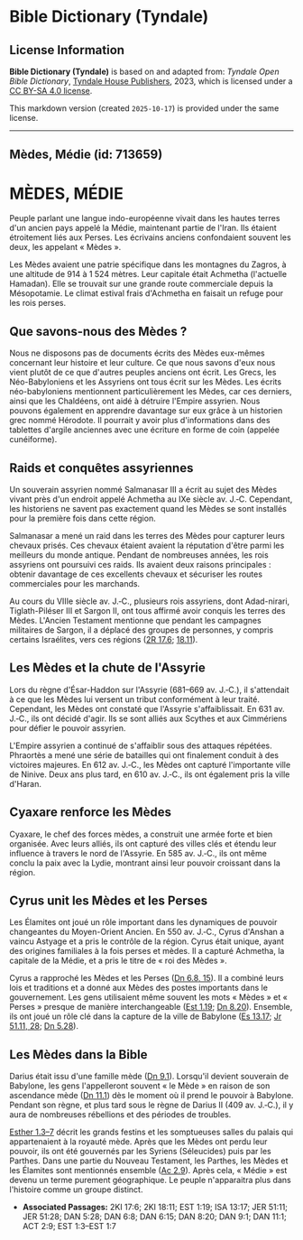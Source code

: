 # Bible Dictionary (Tyndale)

## License Information

**Bible Dictionary (Tyndale)** is based on and adapted from: _Tyndale Open Bible Dictionary_, [Tyndale House Publishers](https://tyndaleopenresources.com/), 2023, which is licensed under a [CC BY-SA 4.0 license](https://creativecommons.org/licenses/by-sa/4.0/legalcode.en).

This markdown version (created `2025-10-17`) is provided under the same license.



--------------------------------

## Mèdes, Médie (id: 713659)

MÈDES, MÉDIE
============

Peuple parlant une langue indo\-européenne vivait dans les hautes terres d'un ancien pays appelé la Médie, maintenant partie de l'Iran. Ils étaient étroitement liés aux Perses. Les écrivains anciens confondaient souvent les deux, les appelant « Mèdes ».

Les Mèdes avaient une patrie spécifique dans les montagnes du Zagros, à une altitude de 914 à 1 524 mètres. Leur capitale était Achmetha (l'actuelle Hamadan). Elle se trouvait sur une grande route commerciale depuis la Mésopotamie. Le climat estival frais d'Achmetha en faisait un refuge pour les rois perses.

Que savons\-nous des Mèdes ?
----------------------------

Nous ne disposons pas de documents écrits des Mèdes eux\-mêmes concernant leur histoire et leur culture. Ce que nous savons d'eux nous vient plutôt de ce que d'autres peuples anciens ont écrit. Les Grecs, les Néo\-Babyloniens et les Assyriens ont tous écrit sur les Mèdes. Les écrits néo\-babyloniens mentionnent particulièrement les Mèdes, car ces derniers, ainsi que les Chaldéens, ont aidé à détruire l'Empire assyrien. Nous pouvons également en apprendre davantage sur eux grâce à un historien grec nommé Hérodote. Il pourrait y avoir plus d'informations dans des tablettes d'argile anciennes avec une écriture en forme de coin (appelée cunéiforme).

Raids et conquêtes assyriennes
------------------------------

Un souverain assyrien nommé Salmanasar III a écrit au sujet des Mèdes vivant près d'un endroit appelé Achmetha au IXe siècle av. J.‑C. Cependant, les historiens ne savent pas exactement quand les Mèdes se sont installés pour la première fois dans cette région.

Salmanasar a mené un raid dans les terres des Mèdes pour capturer leurs chevaux prisés. Ces chevaux étaient avaient la réputation d'être parmi les meilleurs du monde antique. Pendant de nombreuses années, les rois assyriens ont poursuivi ces raids. Ils avaient deux raisons principales : obtenir davantage de ces excellents chevaux et sécuriser les routes commerciales pour les marchands.

Au cours du VIIIe siècle av. J.‑C., plusieurs rois assyriens, dont Adad\-nirari, Tiglath\-Piléser III et Sargon II, ont tous affirmé avoir conquis les terres des Mèdes. L'Ancien Testament mentionne que pendant les campagnes militaires de Sargon, il a déplacé des groupes de personnes, y compris certains Israélites, vers ces régions ([2R 17\.6](https://ref.ly/2Kgs17:6); [18\.11](https://ref.ly/2Kgs18:11)).

Les Mèdes et la chute de l'Assyrie
----------------------------------

Lors du règne d'Ésar\-Haddon sur l'Assyrie (681–669 av. J.‑C.), il s'attendait à ce que les Mèdes lui versent un tribut conformément à leur traité. Cependant, les Mèdes ont constaté que l'Assyrie s'affaiblissait. En 631 av. J.‑C., ils ont décidé d'agir. Ils se sont alliés aux Scythes et aux Cimmériens pour défier le pouvoir assyrien.

L'Empire assyrien a continué de s'affaiblir sous des attaques répétées. Phraortès a mené une série de batailles qui ont finalement conduit à des victoires majeures. En 612 av. J.‑C., les Mèdes ont capturé l'importante ville de Ninive. Deux ans plus tard, en 610 av. J.‑C., ils ont également pris la ville d'Haran.

Cyaxare renforce les Mèdes
--------------------------

Cyaxare, le chef des forces mèdes, a construit une armée forte et bien organisée. Avec leurs alliés, ils ont capturé des villes clés et étendu leur influence à travers le nord de l'Assyrie. En 585 av. J.‑C., ils ont même conclu la paix avec la Lydie, montrant ainsi leur pouvoir croissant dans la région.

Cyrus unit les Mèdes et les Perses
----------------------------------

Les Élamites ont joué un rôle important dans les dynamiques de pouvoir changeantes du Moyen\-Orient Ancien. En 550 av. J.‑C., Cyrus d'Anshan a vaincu Astyage et a pris le contrôle de la région. Cyrus était unique, ayant des origines familiales à la fois perses et mèdes. Il a capturé Achmetha, la capitale de la Médie, et a pris le titre de « roi des Mèdes ».

Cyrus a rapproché les Mèdes et les Perses ([Dn 6\.8, 15](https://ref.ly/Dan6:8,Dan6:15)). Il a combiné leurs lois et traditions et a donné aux Mèdes des postes importants dans le gouvernement. Les gens utilisaient même souvent les mots « Mèdes » et « Perses » presque de manière interchangeable ([Est 1\.19](https://ref.ly/Esth1:19); [Dn 8\.20](https://ref.ly/Dan8:20)). Ensemble, ils ont joué un rôle clé dans la capture de la ville de Babylone ([Es 13\.17](https://ref.ly/Isa13:17); [Jr 51\.11, 28](https://ref.ly/Jer51:11,Jer51:28); [Dn 5\.28](https://ref.ly/Dan5:28)).

Les Mèdes dans la Bible
-----------------------

Darius était issu d'une famille mède ([Dn 9\.1](https://ref.ly/Dan9:1)). Lorsqu'il devient souverain de Babylone, les gens l'appelleront souvent « le Mède » en raison de son ascendance mède ([Dn 11\.1](https://ref.ly/Dan11:1)) dès le moment où il prend le pouvoir à Babylone. Pendant son règne, et plus tard sous le règne de Darius II (409 av. J.‑C.), il y aura de nombreuses rébellions et des périodes de troubles.

[Esther 1\.3–7](https://ref.ly/Esth1:3-Esth1:7) décrit les grands festins et les somptueuses salles du palais qui appartenaient à la royauté mède. Après que les Mèdes ont perdu leur pouvoir, ils ont été gouvernés par les Syriens (Séleucides) puis par les Parthes. Dans une partie du Nouveau Testament, les Parthes, les Mèdes et les Élamites sont mentionnés ensemble ([Ac 2\.9](https://ref.ly/Acts2:9)). Après cela, « Médie » est devenu un terme purement géographique. Le peuple n'apparaitra plus dans l'histoire comme un groupe distinct.

* **Associated Passages:** 2KI 17:6; 2KI 18:11; EST 1:19; ISA 13:17; JER 51:11; JER 51:28; DAN 5:28; DAN 6:8; DAN 6:15; DAN 8:20; DAN 9:1; DAN 11:1; ACT 2:9; EST 1:3–EST 1:7

